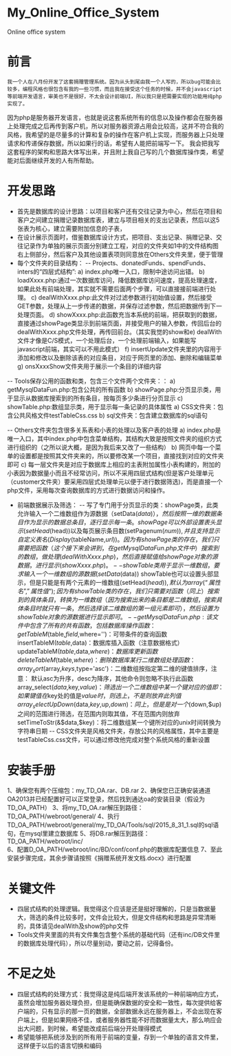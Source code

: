 # My_Online_Office_System
Online office system
# 前言
	我一个人在八月份开发了这套捐赠管理系统。因为从头到尾由我一个人写的，所以bug可能会比较多，编程风格也很包含有我的一些习惯，而且我在接受这个任务的时候，并不会javascript等前端开发语言，审美也不是很好，不太会设计前端UI，所以我只是把需要实现的功能用纯php实现了。
因为php是服务器开发语言，也就是说这套系统所有的信息以及操作都会在服务器上处理完成之后再传到客户机，所以对服务器资源占用会比较高，这并不符合我的风格，我希望的是尽量多的计算和复杂的操作在客户机上实现，而服务器上只处理请求和传递保存数据，所以如果行的话，希望有人能把前端写一下。
我会把我写这套程序的架构和思路大体写出来，并且附上我自己写的几个数据库操作类，希望能对后面继续开发的人有所帮助。

# 开发思路
-	首先是数据库的设计思路：以项目和客户还有交往记录为中心，然后在项目和客户之间建立捐赠记录数据库表，建立与项目相关的支出记录表，然后以这5张表为核心，建立需要附加信息的子表，
-	在设计展示页面时，借鉴数据库设计方式，把项目、支出记录、捐赠记录、交往记录作为单独的展示页面分别建立工程，对应的文件夹如1中的文件结构图右上侧部分，然后客户及其他设置表项则同意放在Others文件夹里，便于管理
-	每个文件夹的目录结构：
--	Projects、donatedFunds、spendFunds、inters的“四层式结构”:
a) index.php唯一入口，限制中途访问出错。
b) loadXxxx.php:通过一次数据库访问，降低数据库访问速度，提高处理速度，如果此处有前端处理，其实就不需要后面两个步骤，可以直接接前端进行处理。
c) dealWithXxxx.php:此文件对过滤参数进行初始值设置，然后接受GET参数，处理从上一步传递的数据，并保存过滤参数，然后把数据传到下一处理页面。
d) showXxxx.php:此函数充当本系统的前端，把获取到的数据，直接通过showPage类显示到前端页面，并接受用户的输入参数，传回后台的dealWithXxxx.php文件处理，再传回前台。（其实我觉的show和e) dealWith文件才像是C/S模式，一个处理后台，一个处理前端输入，如果能写javascript前端，其实可以不用此模式）
f) insertUpdate文件夹里的内容用于添加和修改以及删除该表的对应条目，对应于网页里的添加、删除和编辑菜单
g) onsXxxxShow文件夹用于展示一个条目的详细内容

-- Tools保存公用的函数和类，包含三个文件两个文件夹：：
a)	getMysqlDataFun.php:包含公共的所有函数
b)	showPage.php:分页显示类，用于显示从数据库搜索到的所有条目，按每页多少条进行分页显示
c)	showTable.php:数组显示类，用于显示每一条记录的具体属性
a)	CSS文件夹：包含公共风格文件testTableCss.css
b)	sql文件夹：包含建立数据库的sql语句

-- Others文件夹包含很多关系表和小表的处理以及客户表的处理
a)	index.php是唯一入口，其中index.php中包含菜单结构，其结构大致是按照文件夹的组织方式进行组织的（之所以说大概，是因为我后来又改了一些结构）
b)	网页中每一个菜单的设置都是按照其文件夹来的，所以要修改某一个项目，直接找到对应的文件夹即可
c)	每一层文件夹是对应于数据库上相应的主表附加属性小表构建的，附加的小表因为数据量小而且不经常访问，所以不采用四层式结构(但是客户处理单元（customer文件夹）要采用四层式处理单元以便于进行数据筛选)，而是直接一个php文件，采用每次查询数据库的方式进行数据访问和操作。

- 前端数据展示及筛选：
-- 写了专门用于分页显示的类：showPage类，此类允许输入一个二维数组作为源数据（setData($data)），然后按照一维的数据条目作为显示的数据总条目，逐行显示每一条。
showPage可以外部设置表头显示(setHead($head))以及每页展示条目数(setPagenum($num)),并且支持显示自定义表名(Display($tableName,$url))。
因为有showPage类的存在，我们只需要把函数（这个接下来会讲到，在getMysqlDataFun.php文件中）搜索到的数组，做处理(dealWithXxxx.php)，然后直接赋值给showPage对象的源数据，进行显示(showXxxx.php)。
-- showTable类用于显示一维数组，要求输入一个一维数组的源数据(setData($data))
showTable也可以设置头部显示，但是只能是有两个元素的一维数组(setHead($head)),默认为array(“属性名”,”属性值“);
因为有showTable类的存在，我们只需要对函数（同上）搜索到的具体条目，转换为一维数组（因为搜索出来的条目都是二维数组，搜索具体条目时就只有一条，然后选择该二维数组的第一组元素即可），然后设置为showTable对象的源数据进行显示即可。
-- getMysqlDataFun.php:该文件中包含了所有的共有函数，
包括数据库操作函数：
getTableM($table,$field,$where='')：可带条件的查询函数
insertTableM($table,$data)：数据库插入函数（注意数据格式）
updateTableM($table,$data,$where)：数据库更新函数
deleteTableM($table,$where)：删除数据库某行
二维数组处理函数：
array_sort($array,$keys,$type='asc')：二维数组按指定第二维的键值排序，注意：
	  默认asc为升序，desc为降序，其他命令则忽略不执行此函数
array_select($data,$key,$value)：筛选出一个二维数组中某一个键对应的值
即：如果键值在$key处的值是$value时，则选上，不是则放弃此列值
array_selectUpDown($data,$key,$up,$down)：同上，但是是对一个($down,$up)之间的范围进行筛选，在范围内则取其值，不在范围内则放弃
setTimeToStr(&$data,$key)：将二维数组某一个键所对应的unix时间转换为字符串日期
-- CSS文件夹是风格文件夹，存放公共的风格属性，其中主要是testTableCss.css文件，可以通过修改他完成对整个系统风格的重新设置

# 安装手册

1、确保您有两个压缩包：my_TD_OA.rar、DB.rar
2、确保您已正确安装通道OA2013并已经配置好可以正常登录，然后找到通达oa的安装目录（假设为TD_OA_PATH）
3、将my_TD_OA.rar解压到路径：TD_OA_PATH/webroot/general/
4、执行TD_OA_PATH/webroot/general/my_TD_OA/Tools/sql/2015_8_31_1.sql的sql语句，在mysql里建立数据库
5、将DB.rar解压到路径：TD_OA_PATH/webroot/inc/    
6、配置D_OA_PATH/webroot/inc/BD/conf/conf.php的数据库配置信息
7、至此安装步骤完成，其余步骤请按照《捐赠系统开发文档.docx》进行配置

# 关键文件
- 四层式结构的处理逻辑。我觉得这个应该是还是挺好理解的，只是当数据量大，筛选的条件比较多时，文件会比较大，但是文件结构和思路是异常清晰的，具体请见dealWith及show的php文件
- Tools文件夹里面的共有文件集包含整个系统的基础代码（还有inc/DB文件里的数据库处理代码），所以尽量别动，要动之前，记得备份。

# 不足之处
- 四层式结构的处理方式：我觉得这是纯后端开发该系统的一种前端响应方式，虽然会增加服务器处理负担，但是能确保数据的安全和一致性，每次提供给客户端的，只有显示的那一页的数据，全部数据永远在服务器上，不会出现在客户端上，但是如果网络不佳，或者服务器性能不好而数据量太大，那么响应会出大问题，到时候，希望能改成前后端分开处理得模式
- 希望能够把系统涉及到的所有用于前端的变量，存到一个单独的语言文件里，这样便于以后的语言切换和编码

